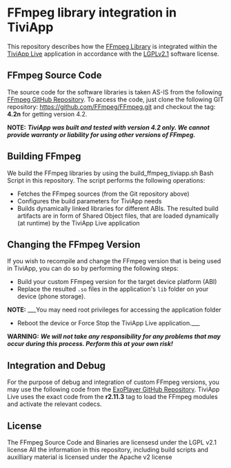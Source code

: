 # FFmpeg library integration in TiviApp
This repository describes how the [FFmpeg Library](https://www.ffmpeg.org/) is integrated within the [TiviApp Live](https://play.google.com/store/apps/details?id=com.treynix.tiviapplive&hl=en) application in accordance with the [LGPLv2.1](https://www.gnu.org/licenses/old-licenses/lgpl-2.1.en.html) software license.

## FFmpeg Source Code
The source code for the software libraries is taken AS-IS from the following [FFmpeg GitHub Repository](https://github.com/FFmpeg/FFmpeg/tree/n4.2). To access the code, just clone the following GIT repository: https://github.com/FFmpeg/FFmpeg.git and checkout the tag: **4.2n** for getting version 4.2.

**NOTE:** ___TiviApp was built and tested with version 4.2 only. We cannot provide warranty or liability for using other versions of FFmpeg.___

## Building FFmpeg
We build the FFmpeg libraries by using the build_ffmpeg_tiviapp.sh Bash Script in this repository. The script performs the following operations:
* Fetches the FFmpeg sources (from the Git repository above)
* Configures the build parameters for TiviApp needs
* Builds dynamically linked libraries for different ABIs.
The resulted build artifacts are in form of Shared Object files, that are loaded dynamically (at runtime) by the TiviApp Live application

## Changing the FFmpeg Version
If you wish to recompile and change the FFmpeg version that is being used in TiviApp, you can do so by performing the following steps:
* Build your custom FFmpeg version for the target device platform (ABI)
* Replace the resulted ```.so``` files in the application's ```lib``` folder on your device (phone storage).

**NOTE:** ___You may need root privileges for accessing the application folder
* Reboot the device or Force Stop the TiviApp Live application.___

**WARNING:** ___We will not take any responsibility for any problems that may occur during this process. Perform this at your own risk!___

## Integration and Debug
For the purpose of debug and integration of custom FFmpeg versions, you may use the following code from the [ExoPlayer GitHub Repository](https://github.com/google/ExoPlayer/tree/r2.11.3/extensions/ffmpeg/src/main/java/com/google/android/exoplayer2/ext/ffmpeg). TiviApp Live uses the exact code from the **r2.11.3** tag to load the FFmpeg modules and activate the relevant codecs.

## License
The FFmpeg Source Code and Binaries are licensesd under the LGPL v2.1 license
All the information in this repository, including build scripts and auxilliary material is licensed under the Apache v2 license 


